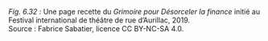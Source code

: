 *Fig. 6.32 :* Une page recette du *Grimoire pour Désorceler la finance* initié au Festival international de théâtre de rue d’Aurillac, 2019.  
Source : Fabrice Sabatier, licence CC BY-NC-SA 4.0.
